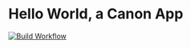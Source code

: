 # Hello World, a Canon App

[![Build Workflow](https://github.com/greenrhyno/canon_hello_world/actions/workflows/build-workflow.yaml/badge.svg)](https://github.com/greenrhyno/canon_hello_world/actions/workflows/build-workflow.yaml)
